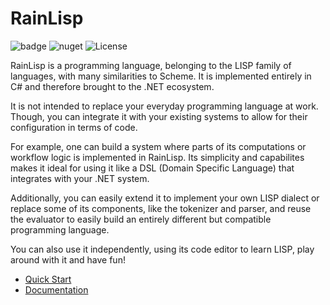 # RainLisp
![badge](https://img.shields.io/endpoint?url=https://gist.githubusercontent.com/chr1st0scli/3ad6a6f6575320603cc8edf6171b42e8/raw/code-coverage.json)
![nuget](https://img.shields.io/nuget/vpre/RainLisp?color=blue)
![License](https://img.shields.io/github/license/chr1st0scli/rainlisp)

RainLisp is a programming language, belonging to the LISP family of languages, with many similarities to Scheme. It is implemented entirely in C# and therefore brought to the .NET ecosystem.

It is not intended to replace your everyday programming language at work. Though, you can integrate it with your existing systems to allow for their configuration in terms of code.

For example, one can build a system where parts of its computations or workflow logic is implemented in RainLisp. Its simplicity and capabilites makes it ideal for using it like a DSL (Domain Specific Language) that integrates with your .NET system.

Additionally, you can easily extend it to implement your own LISP dialect or replace some of its components, like the tokenizer and parser, and reuse the evaluator to easily build an entirely different but compatible programming language.

You can also use it independently, using its code editor to learn LISP, play around with it and have fun!

- [Quick Start](https://github.com/chr1st0scli/RainLisp/blob/master/RainLisp/Docs/quick-start.md)
- [Documentation](https://github.com/chr1st0scli/RainLisp/blob/master/RainLisp/Docs/contents.md)
